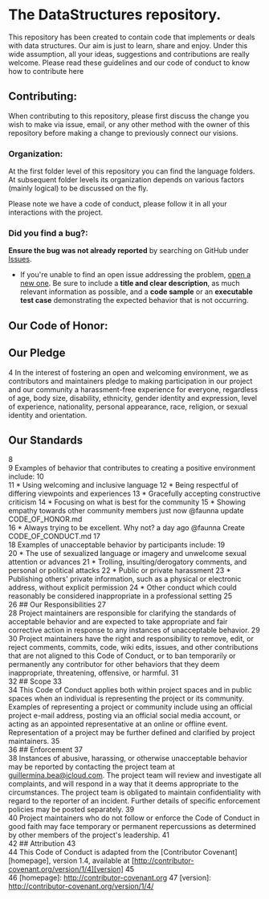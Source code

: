 # The DataStructures repository.

This repository has been created to contain code that implements or deals with data structures. 
Our aim is just to learn, share and enjoy.
Under this wide assumption, all your ideas, suggestions and contributions are really welcome. Please read these guidelines and 
our code of conduct to know how to contribute here

## Contributing:

When contributing to this repository, please first discuss the change you wish to make via issue,
email, or any other method with the owner of this repository before making a change to previously connect our visions.

 ### Organization:
 
At the first folder level of this repository you can find the language folders. At subsequent folder levels its organization 
depends on various factors (mainly logical) to be discussed on the fly.


Please note we have a code of conduct, please follow it in all your interactions with the project. 


### Did you find a bug?:

**Ensure the bug was not already reported** by searching on GitHub under [Issues](https://github.com/faunna/DataStructures/issues).
* If you're unable to find an open issue addressing the problem, [open a new one](https://github.com/faunna/DataStructures/issues/new). 
Be sure to include a **title and clear description**, as much relevant information as possible, and a **code sample** 
or an **executable test case** demonstrating the expected behavior that is not occurring.



## Our Code of Honor:


## Our Pledge
4	In the interest of fostering an open and welcoming environment, we as contributors and maintainers pledge 
to making participation in our project and our community a harassment-free experience for everyone, regardless 
of age, body size, disability, ethnicity, gender identity and expression, level of experience, nationality,
personal appearance, race, religion, or sexual identity and orientation.


## Our Standards
8	
9	Examples of behavior that contributes to creating a positive environment include:
10	
11	* Using welcoming and inclusive language
12	* Being respectful of differing viewpoints and experiences
13	* Gracefully accepting constructive criticism
14	* Focusing on what is best for the community
15	* Showing empathy towards other community members
just now @faunna update CODE_OF_HONOR.md	
16	* Always trying to be excellent. Why not?
a day ago @faunna Create CODE_OF_CONDUCT.md	
17	
18	Examples of unacceptable behavior by participants include:
19	
20	* The use of sexualized language or imagery and unwelcome sexual attention or advances
21	* Trolling, insulting/derogatory comments, and personal or political attacks
22	* Public or private harassment
23	* Publishing others' private information, such as a physical or electronic address, without explicit permission
24	* Other conduct which could reasonably be considered inappropriate in a professional setting
25	
26	## Our Responsibilities
27	
28	Project maintainers are responsible for clarifying the standards of acceptable behavior and are expected to take appropriate and fair corrective action in response to any instances of unacceptable behavior.
29	
30	Project maintainers have the right and responsibility to remove, edit, or reject comments, commits, code, wiki edits, issues, and other contributions that are not aligned to this Code of Conduct, or to ban temporarily or permanently any contributor for other behaviors that they deem inappropriate, threatening, offensive, or harmful.
31	
32	## Scope
33	
34	This Code of Conduct applies both within project spaces and in public spaces when an individual is representing the project or its community. Examples of representing a project or community include using an official project e-mail address, posting via an official social media account, or acting as an appointed representative at an online or offline event. Representation of a project may be further defined and clarified by project maintainers.
35	
36	## Enforcement
37	
38	Instances of abusive, harassing, or otherwise unacceptable behavior may be reported by contacting the project team at guillermina.bea@icloud.com. The project team will review and investigate all complaints, and will respond in a way that it deems appropriate to the circumstances. The project team is obligated to maintain confidentiality with regard to the reporter of an incident. Further details of specific enforcement policies may be posted separately.
39	
40	Project maintainers who do not follow or enforce the Code of Conduct in good faith may face temporary or permanent repercussions as determined by other members of the project's leadership.
41	
42	## Attribution
43	
44	This Code of Conduct is adapted from the [Contributor Covenant][homepage], version 1.4, available at [http://contributor-covenant.org/version/1/4][version]
45	
46	[homepage]: http://contributor-covenant.org
47	[version]: http://contributor-covenant.org/version/1/4/
